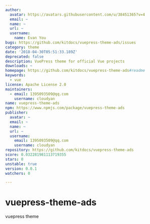 ```yaml
---
author:
  avatar: https://avatars.githubusercontent.com/u/38451365?v=4
  email: ~
  name: ~
  url: ~
  username:
    name: Evan You
bugs: https://github.com/kitdocs/vuepress-theme-ads/issues
category: theme
date: '2018-04-30T05:51:33.189Z'
deprecated: false
description: VuePress theme for official Vue projects
downloads: ~
homepage: https://github.com/kitdocs/vuepress-theme-ads#readme
keywords:
  - vue
license: Apache License 2.0
maintainers:
  - email: 1395093509@qq.com
    username: cloudyan
name: vuepress-theme-ads
npm: https://www.npmjs.com/package/vuepress-theme-ads
publisher:
  avatar: ~
  email: ~
  name: ~
  url: ~
  username:
    email: 1395093509@qq.com
    username: cloudyan
repository: https://github.com/kitdocs/vuepress-theme-ads
score: 0.032281981113719355
stars: 0
unstable: true
version: 0.0.1
watchers: 0

---
```


# vuepress-theme-ads
vuepress theme
